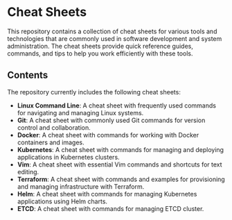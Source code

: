# Cheat Sheets

This repository contains a collection of cheat sheets for various tools and technologies that are commonly used in software development and system administration. The cheat sheets provide quick reference guides, commands, and tips to help you work efficiently with these tools.

## Contents

The repository currently includes the following cheat sheets:

- **Linux Command Line**: A cheat sheet with frequently used commands for navigating and managing Linux systems.
- **Git**: A cheat sheet with commonly used Git commands for version control and collaboration.
- **Docker**: A cheat sheet with commands for working with Docker containers and images.
- **Kubernetes**: A cheat sheet with commands for managing and deploying applications in Kubernetes clusters.
- **Vim**: A cheat sheet with essential Vim commands and shortcuts for text editing.
- **Terraform**: A cheat sheet with commands and examples for provisioning and managing infrastructure with Terraform.
- **Helm**: A cheat sheet with commands for managing Kubernetes applications using Helm charts.
- **ETCD**: A cheat sheet with commands for managing ETCD cluster.
